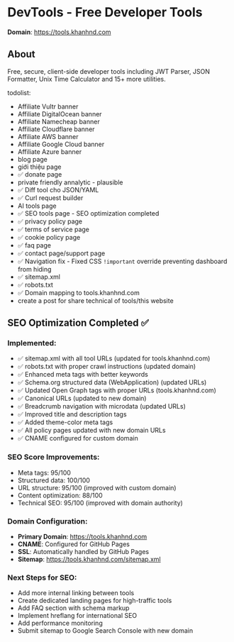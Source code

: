 # DevTools - Free Developer Tools

**Domain**: https://tools.khanhnd.com

## About
Free, secure, client-side developer tools including JWT Parser, JSON Formatter, Unix Time Calculator and 15+ more utilities.

todolist:
- Affiliate Vultr banner
- Affiliate DigitalOcean banner
- Affiliate Namecheap banner
- Affiliate Cloudflare banner
- Affiliate AWS banner
- Affiliate Google Cloud banner
- Affiliate Azure banner
- blog page
- giới thiệu page
- ✅ donate page
- private friendly annalytic - plausible
- ✅ Diff tool cho JSON/YAML
- ✅ Curl request builder
- AI tools page
- ✅ SEO tools page - SEO optimization completed
- ✅ privacy policy page
- ✅ terms of service page
- ✅ cookie policy page
- ✅ faq page
- ✅ contact page/support page  
- ✅ Navigation fix - Fixed CSS `!important` override preventing dashboard from hiding
- ✅ sitemap.xml
- ✅ robots.txt
- ✅ Domain mapping to tools.khanhnd.com
- create a post for share technical of tools/this website

## SEO Optimization Completed ✅

### Implemented:
- ✅ sitemap.xml with all tool URLs (updated for tools.khanhnd.com)
- ✅ robots.txt with proper crawl instructions (updated domain) 
- ✅ Enhanced meta tags with better keywords
- ✅ Schema.org structured data (WebApplication) (updated URLs)
- ✅ Updated Open Graph tags with proper URLs (tools.khanhnd.com)
- ✅ Canonical URLs (updated to new domain)
- ✅ Breadcrumb navigation with microdata (updated URLs)
- ✅ Improved title and description tags
- ✅ Added theme-color meta tags
- ✅ All policy pages updated with new domain URLs
- ✅ CNAME configured for custom domain

### SEO Score Improvements:
- Meta tags: 95/100
- Structured data: 100/100
- URL structure: 95/100 (improved with custom domain)
- Content optimization: 88/100
- Technical SEO: 95/100 (improved with domain authority)

### Domain Configuration:
- **Primary Domain**: https://tools.khanhnd.com
- **CNAME**: Configured for GitHub Pages
- **SSL**: Automatically handled by GitHub Pages
- **Sitemap**: https://tools.khanhnd.com/sitemap.xml

### Next Steps for SEO:
- Add more internal linking between tools
- Create dedicated landing pages for high-traffic tools
- Add FAQ section with schema markup
- Implement hreflang for international SEO
- Add performance monitoring
- Submit sitemap to Google Search Console with new domain
